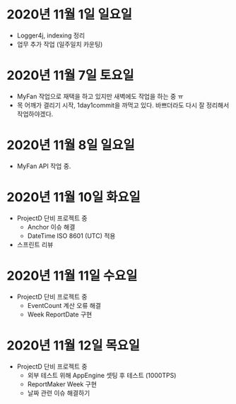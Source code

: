 
# 2020년 11월 1일 일요일

- Logger4j, indexing 정리 
- 업무 추가 작업 (일주일치 카운팅)

# 2020년 11월 7일 토요일

- MyFan 작업으로 재택을 하고 있지만 새벽에도 작업을 하는 중 ㅠ
- 목 어깨가 결리기 시작, 1day1commit을 까먹고 있다. 바쁘더라도 다시 잘 정리해서 작업하야겠다.

# 2020년 11월 8일 일요일

- MyFan API 작업 중.

# 2020년 11월 10일 화요일

- ProjectD 단비 프로젝트 중
    - Anchor 이슈 해결
    - DateTime ISO 8601 (UTC) 적용 
- 스프린트 리뷰

# 2020년 11월 11일 수요일 

- ProjectD 단비 프로젝트 중 
    - EventCount 계산 오류 해결 
    - Week ReportDate 구현 

# 2020년 11월 12일 목요일 

- ProjectD 단비 프로젝트 중 
    - 외부 테스트 위해 AppEngine 셋팅 후 테스트 (1000TPS)
    -  ReportMaker Week 구현
    -  날짜 관련 이슈 해결하기 
